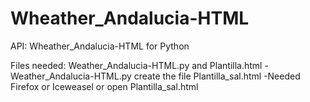 Wheather_Andalucia-HTML
=======================

API: Wheather_Andalucia-HTML for Python

Files needed: Weather_Andalucia-HTML.py and Plantilla.html
-Weather_Andalucia-HTML.py create the file Plantilla_sal.html
-Needed Firefox or Iceweasel or open Plantilla_sal.html

